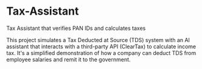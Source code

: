 # Tax-Assistant

Tax Assistant that verifies PAN IDs and calculates taxes

This project simulates a Tax Deducted at Source (TDS) system with an AI assistant that interacts with a third-party API (ClearTax) to calculate income tax.  It's a simplified demonstration of how a company can deduct TDS from employee salaries and remit it to the government.

